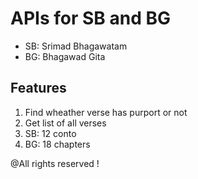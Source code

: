 # APIs for SB and BG

- SB: Srimad Bhagawatam
- BG: Bhagawad Gita

## Features
1. Find wheather verse has purport or not
2. Get list of all verses
3. SB: 12 conto
4. BG: 18 chapters

@All rights reserved !
